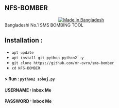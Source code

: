 ## NFS-BOMBER
<center><a href="#"><img title="Made in Bangladesh" src="https://img.shields.io/badge/MADE%20IN-BANGLADESH-green?colorA=%23ff0000&colorB=%23017e40&style=for-the-badge"></a></center>
Bangladeshi No.1 SMS BOMBING TOOL

## Installation :

* `apt update`
* `apt install git python python2 -y`
* `git clone https://github.com/mr-ovro/sms-bomber`
* `cd NFS-BOMBER`

#### > Run : `python2 sobuj.py`

#### USERNAME : Inbox Me
#### PASSWORD : Inbox Me
```
